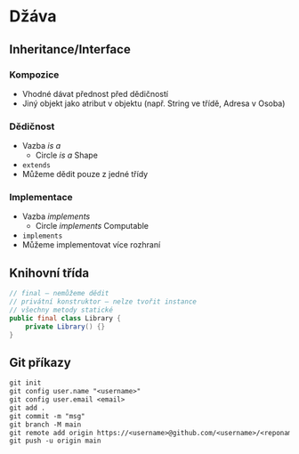 # Džáva

## Inheritance/Interface

### Kompozice

* Vhodné dávat přednost před dědičností
* Jiný objekt jako atribut v objektu (např. String ve třídě, Adresa v Osoba)

### Dědičnost

* Vazba _is a_ 
  * Circle _is a_ Shape
* `extends`
* Můžeme dědit pouze z jedné třídy

### Implementace

* Vazba _implements_
  * Circle _implements_ Computable
* `implements`
* Můžeme implementovat více rozhraní

## Knihovní třída

```java
// final – nemůžeme dědit
// privátní konstruktor – nelze tvořit instance
// všechny metody statické
public final class Library {
    private Library() {}
}
```

## Git příkazy

```txt
git init
git config user.name "<username>"
git config user.email <email>
git add .
git commit -m "msg"
git branch -M main
git remote add origin https://<username>@github.com/<username>/<reponame>.git
git push -u origin main
```
